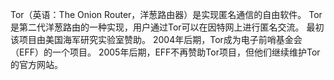 


Tor（英语：The Onion Router，洋葱路由器）是实现匿名通信的自由软件。
Tor是第二代洋葱路由的一种实现，用户通过Tor可以在因特网上进行匿名交流。
最初该项目由美国海军研究实验室赞助。
2004年后期，Tor成为电子前哨基金会（EFF）的一个项目。
2005年后期，EFF不再赞助Tor项目，但他们继续维护Tor的官方网站。



